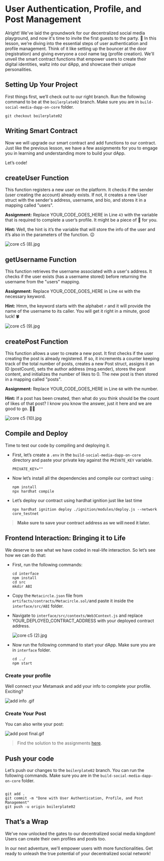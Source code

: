 # User Authentication, Profile, and Post Management

Alright! We've laid the groundwork for our decentralized social media playground, and now it's time to invite the first guests to the party. 🎉 In this lesson, we're diving into the essential steps of user authentication and profile management. Think of it like setting up the bouncer at the door (registration) and giving everyone a cool name tag (profile creation).  We'll unveil the smart contract functions that empower users to create their digital identities, waltz into our dApp, and showcase their unique personalities.

## Setting Up Your Project

First things first, we’ll check out to our right branch. Run the following command to be at the `boilerplate02` branch. Make sure you are in `build-social-media-dapp-on-core` folder.

```
git checkout boilerplate02
```

## Writing Smart Contract

Now we will upgrade our smart contract and add functions to our contract. Just like the previous lesson, we have a few assignments for you to engage you in learning and understanding more to build your dApp. 

Let’s code!

## createUser Function

This function registers a new user on the platform. It checks if the sender (user creating the account) already exists. If not, it creates a new User struct with the sender's address, username, and bio, and stores it in a mapping called "users".

**Assignment:** Replace YOUR_CODE_GOES_HERE in Line `43` with the variable that is required to complete a user’s profile. It might be a piece of 🍰 for you.

**Hint:** Well, the hint is it’s the variable that will store the info of the user and it’s also in the parameters of the function. 😉

![core c5 (8).jpg](https://github.com/0xmetaschool/Learning-Projects/blob/main/assests_for_all/core-c5-build-decentralized-sm-dapp/4.%20User%20Authentication,%20Profile,%20and%20Post%20Management/core_c5_(8).webp?raw=true)

## getUsername Function

This function retrieves the username associated with a user's address. It checks if the user exists (has a username stored) before returning the username from the "users" mapping.

**Assignment:** Replace YOUR_CODE_GOES_HERE in Line `44` with the necessary keyword.

**Hint:** Hmm, the keyword starts with the alphabet `r` and it will provide the name of the username to its caller. You will get it right in a minute, good luck! 🍀 

![core c5 (9).jpg](https://github.com/0xmetaschool/Learning-Projects/blob/main/assests_for_all/core-c5-build-decentralized-sm-dapp/4.%20User%20Authentication,%20Profile,%20and%20Post%20Management/core_c5_(9).webp?raw=true)

## createPost Function

This function allows a user to create a new post. It first checks if the user creating the post is already registered. If so, it increments a counter keeping track of the total number of posts, creates a new Post struct, assigns it an ID (postCount), sets the author address (msg.sender), stores the post content, and initializes the number of likes to 0. The new post is then stored in a mapping called "posts".

**Assignment:** Replace YOUR_CODE_GOES_HERE in Line `60` with the number.

**Hint:** If a post has been created, then what do you think should be the count of likes of that post? I know you know the answer, just it here and we are good to go. 💪🏼

![core c5 (10).jpg](https://github.com/0xmetaschool/Learning-Projects/blob/main/assests_for_all/core-c5-build-decentralized-sm-dapp/4.%20User%20Authentication,%20Profile,%20and%20Post%20Management/core_c5_(10).webp?raw=true)

## Compile and Deploy

Time to test our code by compiling and deploying it.

- First, let’s create a `.env` in the `build-social-media-dapp-on-core` directory and paste your private key against the `PRIVATE_KEY` variable.
    
    ```
    PRIVATE_KEY=""
    ```
    
- Now let’s install all the dependencies and compile our contract using :
    
    ```
    npm install 
    npx hardhat compile
    ```
    
- Let’s deploy our contract using hardhat ignition just like last time
    
    ```
    npx hardhat ignition deploy ./ignition/modules/deploy.js --network core_testnet
    ```
    

> **Make sure to save your contract address as we will need it later.**
> 

## Frontend Interaction: Bringing it to Life

We deserve to see what we have coded in real-life interaction. So let’s see how we can do that:

- First, run the following commands:
    
    ```
    cd interface
    npm install
    cd src
    mkdir ABI
    ```
    
- Copy the `Metacircle.json` file from `artifacts/contracts/Metacircle.sol/`and paste it inside the `interface/src/ABI` folder.
- Navigate to `interface/src/contexts/Web3Context.js` and replace YOUR_DEPLOYED_CONTRACT_ADDRESS with your deployed contract address.
    
    ![core c5 (2).jpg](https://github.com/0xmetaschool/Learning-Projects/blob/main/assests_for_all/core-c5-build-decentralized-sm-dapp/4.%20User%20Authentication,%20Profile,%20and%20Post%20Management/core_c5_(2).webp?raw=true)
    
- Now run the following command to start your dApp. Make sure you are in `interface` folder.
    
    ```
    cd ../
    npm start
    ```
    

### Create your profile

Well connect your Metamask and add your info to complete your profile. Exciting?

![add info .gif](https://github.com/0xmetaschool/Learning-Projects/blob/main/assests_for_all/core-c5-build-decentralized-sm-dapp/4.%20User%20Authentication,%20Profile,%20and%20Post%20Management/add_info_.webp?raw=true)

### Create Your Post

You can also write your post:

![add post final.gif](https://github.com/0xmetaschool/Learning-Projects/blob/main/assests_for_all/core-c5-build-decentralized-sm-dapp/4.%20User%20Authentication,%20Profile,%20and%20Post%20Management/add_post_final.gif?raw=true)

> Find the solution to the assignments [here](https://github.com/0xmetaschool/build-social-media-dapp-on-core/blob/solution-to-assigments/contracts/Metacircle_02.sol).
> 

## Push your code

Let’s push our changes to the `boilerplate02` branch. You can run the following commands. Make sure you are in the `build-social-media-dapp-on-core` folder.

```

git add .
git commit -m "Done with User Authentication, Profile, and Post Management"
git push -u origin boilerplate02
```

## That’s a Wrap

We've now unlocked the gates to our decentralized social media kingdom! Users can create their own profiles and posts too.

In our next adventure, we'll empower users with more functionalities. Get ready to unleash the true potential of your decentralized social network!
